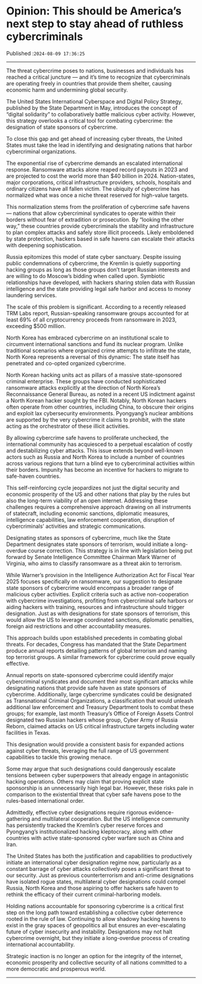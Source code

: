 # Opinion: This should be America’s next step to stay ahead of ruthless cybercriminals

Published :`2024-08-09 17:36:25`

---

The threat cybercrime poses to nations, businesses and individuals has reached a critical juncture — and it’s time to recognize that cybercriminals are operating freely in countries that provide them shelter, causing economic harm and undermining global security.

The United States International Cyberspace and Digital Policy Strategy, published by the State Department in May, introduces the concept of “digital solidarity” to collaboratively battle malicious cyber activity. However, this strategy overlooks a critical tool for combating cybercrime: the designation of state sponsors of cybercrime.

To close this gap and get ahead of increasing cyber threats, the United States must take the lead in identifying and designating nations that harbor cybercriminal organizations.

The exponential rise of cybercrime demands an escalated international response. Ransomware attacks alone reaped record payouts in 2023 and are projected to cost the world more than $40 billion in 2024. Nation-states, major corporations, critical infrastructure providers, schools, hospitals and ordinary citizens have all fallen victim. The ubiquity of cybercrime has normalized what was once a niche threat reserved for high-value targets.

This normalization stems from the proliferation of cybercrime safe havens — nations that allow cybercriminal syndicates to operate within their borders without fear of extradition or prosecution. By “looking the other way,” these countries provide cybercriminals the stability and infrastructure to plan complex attacks and safely store illicit proceeds. Likely emboldened by state protection, hackers based in safe havens can escalate their attacks with deepening sophistication.

Russia epitomizes this model of state cyber sanctuary. Despite issuing public condemnations of cybercrime, the Kremlin is quietly supporting hacking groups as long as those groups don’t target Russian interests and are willing to do Moscow’s bidding when called upon. Symbiotic relationships have developed, with hackers sharing stolen data with Russian intelligence and the state providing legal safe harbor and access to money laundering services.

The scale of this problem is significant. According to a recently released TRM Labs report, Russian-speaking ransomware groups accounted for at least 69% of all cryptocurrency proceeds from ransomware in 2023, exceeding $500 million.

North Korea has embraced cybercrime on an institutional scale to circumvent international sanctions and fund its nuclear program. Unlike traditional scenarios where organized crime attempts to infiltrate the state, North Korea represents a reversal of this dynamic: The state itself has penetrated and co-opted organized cybercrime.

North Korean hacking units act as pillars of a massive state-sponsored criminal enterprise. These groups have conducted sophisticated ransomware attacks explicitly at the direction of North Korea’s Reconnaissance General Bureau, as noted in a recent US indictment against a North Korean hacker sought by the FBI. Notably, North Korean hackers often operate from other countries, including China, to obscure their origins and exploit lax cybersecurity environments. Pyongyang’s nuclear ambitions are supported by the very cybercrime it claims to prohibit, with the state acting as the orchestrator of these illicit activities.

By allowing cybercrime safe havens to proliferate unchecked, the international community has acquiesced to a perpetual escalation of costly and destabilizing cyber attacks. This issue extends beyond well-known actors such as Russia and North Korea to include a number of countries across various regions that turn a blind eye to cybercriminal activities within their borders. Impunity has become an incentive for hackers to migrate to safe-haven countries.

This self-reinforcing cycle jeopardizes not just the digital security and economic prosperity of the US and other nations that play by the rules but also the long-term viability of an open internet. Addressing these challenges requires a comprehensive approach drawing on all instruments of statecraft, including economic sanctions, diplomatic measures, intelligence capabilities, law enforcement cooperation, disruption of cybercriminals’ activities and strategic communications.

Designating states as sponsors of cybercrime, much like the State Department designates state sponsors of terrorism, would initiate a long-overdue course correction. This strategy is in line with legislation being put forward by Senate Intelligence Committee Chairman Mark Warner of Virginia, who aims to classify ransomware as a threat akin to terrorism.

While Warner’s provision in the Intelligence Authorization Act for Fiscal Year 2025 focuses specifically on ransomware, our suggestion to designate state sponsors of cybercrime would encompass a broader range of malicious cyber activities. Explicit criteria such as active non-cooperation with cybercrime investigations, profiting from cybercriminal safe harbors or aiding hackers with training, resources and infrastructure should trigger designation. Just as with designations for state sponsors of terrorism, this would allow the US to leverage coordinated sanctions, diplomatic penalties, foreign aid restrictions and other accountability measures.

This approach builds upon established precedents in combating global threats. For decades, Congress has mandated that the State Department produce annual reports detailing patterns of global terrorism and naming top terrorist groups. A similar framework for cybercrime could prove equally effective.

Annual reports on state-sponsored cybercrime could identify major cybercriminal syndicates and document their most significant attacks while designating nations that provide safe haven as state sponsors of cybercrime. Additionally, large cybercrime syndicates could be designated as Transnational Criminal Organizations, a classification that would unleash additional law enforcement and Treasury Department tools to combat these groups; for example, last month Treasury’s Office of Foreign Assets Control designated two Russian hackers whose group, Cyber Army of Russia Reborn, claimed attacks on US critical infrastructure targets including water facilities in Texas.

This designation would provide a consistent basis for expanded actions against cyber threats, leveraging the full range of US government capabilities to tackle this growing menace.

Some may argue that such designations could dangerously escalate tensions between cyber superpowers that already engage in antagonistic hacking operations. Others may claim that proving explicit state sponsorship is an unnecessarily high legal bar. However, these risks pale in comparison to the existential threat that cyber safe havens pose to the rules-based international order.

Admittedly, effective cyber designations require rigorous evidence-gathering and multilateral cooperation. But the US intelligence community has persistently tracked the Kremlin’s cyber reserve forces and Pyongyang’s institutionalized hacking kleptocracy, along with other countries with active state-sponsored cyber warfare such as China and Iran.

The United States has both the justification and capabilities to productively initiate an international cyber designation regime now, particularly as a constant barrage of cyber attacks collectively poses a significant threat to our security. Just as previous counterterrorism and anti-crime designations have isolated rogue states, multilateral cyber designations could compel Russia, North Korea and those aspiring to offer hackers safe haven to rethink the efficacy of their current criminal-harboring models.

Holding nations accountable for sponsoring cybercrime is a critical first step on the long path toward establishing a collective cyber deterrence rooted in the rule of law. Continuing to allow shadowy hacking havens to exist in the gray spaces of geopolitics all but ensures an ever-escalating future of cyber insecurity and instability. Designations may not halt cybercrime overnight, but they initiate a long-overdue process of creating international accountability.

Strategic inaction is no longer an option for the integrity of the internet, economic prosperity and collective security of all nations committed to a more democratic and prosperous world.

---

